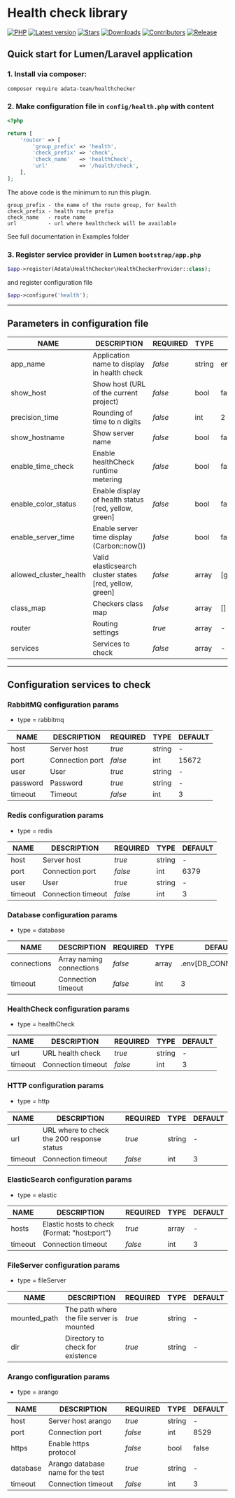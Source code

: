 # Health check library
[![PHP](https://img.shields.io/packagist/php-v/adata-team/healthchecker)](https://packagist.org/packages/adata-team/healthchecker)
[![Latest version](https://img.shields.io/packagist/v/adata-team/healthchecker)](https://packagist.org/packages/adata-team/healthchecker)
[![Stars](https://img.shields.io/packagist/stars/adata-team/healthchecker)](https://packagist.org/packages/adata-team/healthchecker)
[![Downloads](https://img.shields.io/packagist/dt/adata-team/healthchecker)](https://packagist.org/packages/adata-team/healthchecker)
[![Contributors](https://img.shields.io/github/contributors-anon/adata-team/healthcheck)](https://github.com/adata-team/healthcheck)
[![Release](https://img.shields.io/github/v/release/adata-team/healthcheck)](https://github.com/adata-team/healthcheck)

## Quick start for Lumen/Laravel application 

### 1. Install via composer:
```shell
composer require adata-team/healthchecker
```
### 2. Make configuration file in `config/health.php` with content
```php
<?php

return [
    'router' => [
        'group_prefix' => 'health',
        'check_prefix' => 'check',
        'check_name'   => 'healthCheck',
        'url'          => '/health/check',
    ],
];
```
The above code is the minimum to run this plugin.
```phpregexp
group_prefix - the name of the route group, for health
check_prefix - health route prefix
check_name   - route name
url          - url where healthcheck will be available
```

See full documentation in Examples folder
### 3. Register service provider in Lumen `bootstrap/app.php`
```php
$app->register(Adata\HealthChecker\HealthCheckerProvider::class);
```
and register configuration file
```php
$app->configure('health');
```
------------------------
## Parameters in configuration file

| NAME                   | DESCRIPTION                                             |  REQUIRED  | TYPE   | DEFAULT       | EXAMPLE                                                                                                          |
|------------------------|---------------------------------------------------------|------------|--------|---------------|------------------------------------------------------------------------------------------------------------------|
| app_name               | Application name to display in health check             |  *false*   | string | env[APP_NAME] | 'Project'                                                                                                        |
| show_host              | Show host (URL of the current project)                  |  *false*   | bool   | false         | true                                                                                                             |
| precision_time         | Rounding of time to n digits                            |  *false*   | int    | 2             | 4                                                                                                                |
| show_hostname          | Show server name                                        |  *false*   | bool   | false         | true                                                                                                             |
| enable_time_check      | Enable healthCheck runtime metering                     |  *false*   | bool   | false         | true                                                                                                             |
| enable_color_status    | Enable display of health status [red, yellow, green]    |  *false*   | bool   | false         | true                                                                                                             |
| enable_server_time     | Enable server time display (Carbon::now())              |  *false*   | bool   | false         | true                                                                                                             |
| allowed_cluster_health | Valid elasticsearch cluster states [red, yellow, green] |  *false*   | array  | [green]       | [yellow, green]                                                                                                  |
| class_map              | Checkers class map                                      |  *false*   | array  | []            | ['database' => Adata\HealthChecker\Checkers\DatabaseChecker::class]                                              |
| router                 | Routing settings                                        |  *true*    | array  | -             | ['group_prefix' => 'health', 'check_prefix' => 'check', 'check_name' => 'healthCheck', 'url' => '/health/check'] |
| services               | Services to check                                       |  *false*   | array  | -             | ['db' => ['type' => 'database', 'connections' => ['pgsql']]                                                      |

------------------------
## Configuration services to check
### RabbitMQ configuration params
- type = rabbitmq

| NAME     | DESCRIPTION     |  REQUIRED  | TYPE   | DEFAULT |
|----------|-----------------|------------|--------|---------|
| host     | Server host     |   *true*   | string |    -    |
| port     | Connection port |   *false*  | int    |  15672  |
| user     | User            |   *true*   | string |    -    |
| password | Password        |   *true*   | string |    -    |
| timeout  | Timeout         |   *false*  | int    |    3    |

### Redis configuration params
- type = redis

| NAME     | DESCRIPTION        |  REQUIRED  | TYPE   | DEFAULT |
|----------|--------------------|------------|--------|---------|
| host     | Server host        |   *true*   | string |    -    |
| port     | Connection port    |   *false*  | int    |  6379   |
| user     | User               |   *true*   | string |    -    |
| timeout  | Connection timeout |   *false*  | int    |    3    |

### Database configuration params
- type = database

| NAME         | DESCRIPTION              |  REQUIRED  | TYPE   | DEFAULT             |
|--------------|--------------------------|------------|--------|---------------------|
| connections  | Array naming connections |   *false*  | array  | .env[DB_CONNECTION] |
| timeout      | Connection timeout       |   *false*  | int    |    3                |

### HealthCheck configuration params
- type = healthCheck

| NAME     | DESCRIPTION        |  REQUIRED  | TYPE   | DEFAULT |
|----------|--------------------|------------|--------|---------|
| url      | URL health check   |   *true*   | string |    -    |
| timeout  | Connection timeout |   *false*  | int    |    3    |

### HTTP configuration params
- type = http

| NAME     | DESCRIPTION                                  |  REQUIRED  | TYPE   | DEFAULT |
|----------|----------------------------------------------|------------|--------|---------|
| url      | URL where to check the 200 response status   |   *true*   | string |    -    |
| timeout  | Connection timeout                           |   *false*  | int    |    3    |

### ElasticSearch configuration params
- type = elastic

| NAME     | DESCRIPTION                                  |  REQUIRED  | TYPE   | DEFAULT |
|----------|----------------------------------------------|------------|--------|---------|
| hosts    | Elastic hosts to check (Format: "host:port") |   *true*   | array  |    -    |
| timeout  | Connection timeout                           |   *false*  | int    |    3    |

### FileServer configuration params
- type = fileServer

| NAME         | DESCRIPTION                                  |  REQUIRED  | TYPE   | DEFAULT |
|--------------|----------------------------------------------|------------|--------|---------|
| mounted_path | The path where the file server is mounted    |   *true*   | string |    -    |
| dir          | Directory to check for existence             |   *true*   | string |    -    |

### Arango configuration params
- type = arango

| NAME     | DESCRIPTION                       |  REQUIRED  | TYPE   | DEFAULT |
|----------|-----------------------------------|------------|--------|---------|
| host     | Server host arango                |   *true*   | string |    -    |
| port     | Connection port                   |   *false*  | int    |  8529   |
| https    | Enable https protocol             |   *false*  | bool   |  false  |
| database | Arango database name for the test |   *true*   | string |    -    |
| timeout  | Connection timeout                |   *false*  | int    |    3    |
